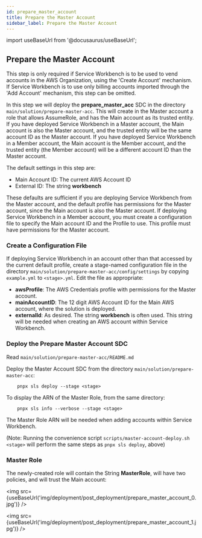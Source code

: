 ```yaml
---
id: prepare_master_account
title: Prepare the Master Account
sidebar_label: Prepare the Master Account
---
```

import useBaseUrl from '@docusaurus/useBaseUrl';

## Prepare the Master Account

This step is only required if Service Workbench is to be used to vend accounts in the AWS Organization, using the 'Create Account' mechanism.  If Service Workbench is to use only billing accounts imported through the 'Add Account' mechanism, this step can be omitted.

In this step we will deploy the **prepare_master_acc** SDC in the directory `main/solution/prepare-master-acc`.  This will create in the Master account a role that allows AssumeRole, and has the Main account as its trusted entity.  If you have deployed Service Workbench in a Master account, the Main account is also the Master account, and the trusted entity will be the same account ID as the Master account.  If you have deployed Service Workbench in a Member account, the Main account is the Member account, and the trusted entity (the Member account) will be a different account ID than the Master account.

The default settings in this step are:
* Main Account ID: The current AWS Account ID
* External ID: The string **workbench**

These defaults are sufficient if you are deploying Service Workbench from the Master account, and the default profile has permissions for the Master account, since the Main account is also the Master account.  If deploying Service Workbench in a Member account, you must create a configuration file to specify the Main account ID and the Profile to use.  This profile must have permissions for the Master account.

### Create a Configuration File

If deploying Service Workbench in an account other than that accessed by the current default profile, create a stage-named configuration file in the directory `main/solution/prepare-master-acc/config/settings` by copying `example.yml` to `<stage>.yml`.  Edit the file as appropriate:
* **awsProfile**: The AWS Credentials profile with permissions for the Master account.
* **mainAccountID**: The 12 digit AWS Account ID for the Main AWS account, where the solution is deployed.
* **externalId**: As desired.  The string **workbench** is often used.  This string will be needed when creating an AWS account within Service Workbench.

### Deploy the Prepare Master Account SDC

Read `main/solution/prepare-master-acc/README.md`

Deploy the Master Account SDC from the directory  `main/solution/prepare-master-acc`:

```{.sh}
    pnpx sls deploy --stage <stage>
```

To display the ARN of the Master Role, from the same directory:

```{.sh}
    pnpx sls info --verbose --stage <stage>
```

The Master Role ARN will be needed when adding accounts within Service Workbench.

(Note: Running the convenience script `scripts/master-account-deploy.sh <stage>` will perform the same steps as `pnpx sls deploy`, above)

### Master Role

The newly-created role will contain the String **MasterRole**, will have two policies, and will trust the Main account:

<img src={useBaseUrl('img/deployment/post_deployment/prepare_master_account_0.jpg')} />

<img src={useBaseUrl('img/deployment/post_deployment/prepare_master_account_1.jpg')} />
